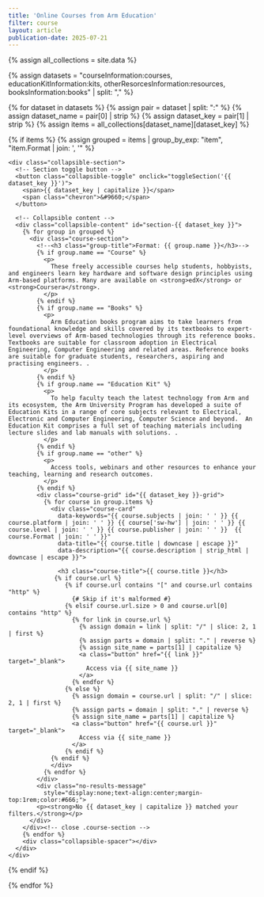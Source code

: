 ```yaml
---
title: 'Online Courses from Arm Education'
filter: course
layout: article
publication-date: 2025-07-21
---
```




<!-- Grid Container -->
{% assign all_collections = site.data %} 

{% assign datasets = 
  "courseInformation:courses,
   educationKitInformation:kits,
   otherResorcesInformation:resources,
   booksInformation:books" | split: "," %} 

{% for dataset in datasets %} 
  {% assign pair = dataset | split: ":" %}
  {% assign dataset_name = pair[0] | strip %}
  {% assign dataset_key = pair[1] | strip %} 
  {% assign items = all_collections[dataset_name][dataset_key] %}
<div class="course-grid" id="course-grid">
  {% if items %}
    {% assign grouped = items | group_by_exp: "item", "item.Format | join: ', '" %}
    
    <div class="collapsible-section">
      <!-- Section toggle button -->
      <button class="collapsible-toggle" onclick="toggleSection('{{ dataset_key }}')">
        <span>{{ dataset_key | capitalize }}</span>
        <span class="chevron">&#9660;</span>
      </button>

      <!-- Collapsible content -->
      <div class="collapsible-content" id="section-{{ dataset_key }}">
        {% for group in grouped %}
          <div class="course-section">
            <!--<h3 class="group-title">Format: {{ group.name }}</h3>-->
            {% if group.name == "Course" %}
              <p>
                These freely accessible courses help students, hobbyists, and engineers learn key hardware and software design principles using Arm-based platforms. Many are available on <strong>edX</strong> or <strong>Coursera</strong>.
              </p>
            {% endif %}
            {% if group.name == "Books" %}
              <p>
                Arm Education books program aims to take learners from foundational knowledge and skills covered by its textbooks to expert-level overviews of Arm-based technologies through its reference books. Textbooks are suitable for classroom adoption in Electrical Engineering, Computer Engineering and related areas. Reference books are suitable for graduate students, researchers, aspiring and practising engineers. .
              </p>
            {% endif %}
            {% if group.name == "Education Kit" %}
              <p>
                To help faculty teach the latest technology from Arm and its ecosystem, the Arm University Program has developed a suite of Education Kits in a range of core subjects relevant to Electrical, Electronic and Computer Engineering, Computer Science and beyond.  An Education Kit comprises a full set of teaching materials including lecture slides and lab manuals with solutions. .
              </p>
            {% endif %}
            {% if group.name == "other" %}
              <p>
                Access tools, webinars and other resources to enhance your teaching, learning and research outcomes.  
              </p>
            {% endif %}
            <div class="course-grid" id="{{ dataset_key }}-grid">
              {% for course in group.items %}
                <div class="course-card"
                  data-keywords="{{ course.subjects | join: ' ' }} {{ course.platform | join: ' ' }} {{ course['sw-hw'] | join: ' ' }} {{ course.level | join: ' ' }} {{ course.publisher | join: ' ' }}  {{ course.Format | join: ' ' }}"
                  data-title="{{ course.title | downcase | escape }}"
                  data-description="{{ course.description | strip_html | downcase | escape }}">

                  <h3 class="course-title">{{ course.title }}</h3>
                 {% if course.url %}
                    {% if course.url contains "[" and course.url contains "http" %}
                      {# Skip if it's malformed #}
                    {% elsif course.url.size > 0 and course.url[0] contains "http" %}
                      {% for link in course.url %}
                        {% assign domain = link | split: "/" | slice: 2, 1 | first %}
                        {% assign parts = domain | split: "." | reverse %}
                        {% assign site_name = parts[1] | capitalize %}
                        <a class="button" href="{{ link }}" target="_blank">
                          Access via {{ site_name }}
                        </a>
                      {% endfor %}
                    {% else %}
                      {% assign domain = course.url | split: "/" | slice: 2, 1 | first %}
                      {% assign parts = domain | split: "." | reverse %}
                      {% assign site_name = parts[1] | capitalize %}
                      <a class="button" href="{{ course.url }}" target="_blank">
                        Access via {{ site_name }}
                      </a>
                    {% endif %}
                {% endif %}
                </div>
              {% endfor %}
            </div>
            <div class="no-results-message"
              style="display:none;text-align:center;margin-top:1rem;color:#666;">
            <p><strong>No {{ dataset_key | capitalize }} matched your filters.</strong></p>
          </div>
        </div><!-- close .course-section -->
        {% endfor %}
        <div class="collapsible-spacer"></div>
      </div>
    </div>
  {% endif %}
  </div>
{% endfor %}


<!-- No Results Message -->
<div id="no-results" style="display: none; text-align: center; margin-top: 2rem; color: #666;">
  <p><strong>No results found.</strong><br>Try adjusting your filters or search terms.</p>
</div>

<link rel="stylesheet" href="{{ '/assets/css/index.css' | relative_url }}">

<!-- this Js handels the toggle section -->

<script>
  function toggleSection(key) {
    const section = document.getElementById('section-' + key);
    const container = section.parentElement;
    const isActive = container.classList.contains('active');

    if (isActive) {
      // Collapse section
      section.style.height = section.scrollHeight + 'px';
      requestAnimationFrame(() => {
        section.style.height = '0px';
        container.classList.remove('active');
      });
    } else {
      // Expand section
      section.style.height = section.scrollHeight + 'px';
      container.classList.add('active');  
      
      filterAndSearchCourses();

      section.addEventListener('transitionend', function resetHeight() {
        section.style.height = 'auto';
        section.removeEventListener('transitionend', resetHeight);
        filterAndSearchCourses();
      });
    }
  }

  function resetSectionHeight(sectionId) {
    const section = document.getElementById(sectionId);
    if (!section) return;

    // If it’s expanded, recalculate height based on updated content
    const container = section.parentElement;
    if (container.classList.contains('active')) {
      section.style.height = 'auto'; // reset temporarily to get true scrollHeight
      const newHeight = section.scrollHeight;
      section.style.height = newHeight + 'px';
    }
  }

</script>

